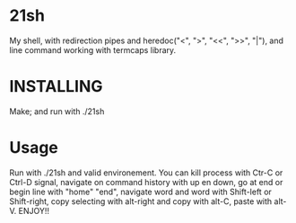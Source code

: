 # 21sh
My shell, with redirection pipes and heredoc("<", ">", "<<", ">>", "|"),
and line command working with termcaps library.

# INSTALLING
Make; and run with ./21sh

# Usage
Run with ./21sh and valid environement.
You can kill process with Ctr-C or Ctrl-D signal,
navigate on command history with up en down,
go at end or begin line with "home" "end",
navigate word and word with Shift-left or  Shift-right,
copy selecting with alt-right and copy with alt-C, paste with alt-V.   ENJOY!!
